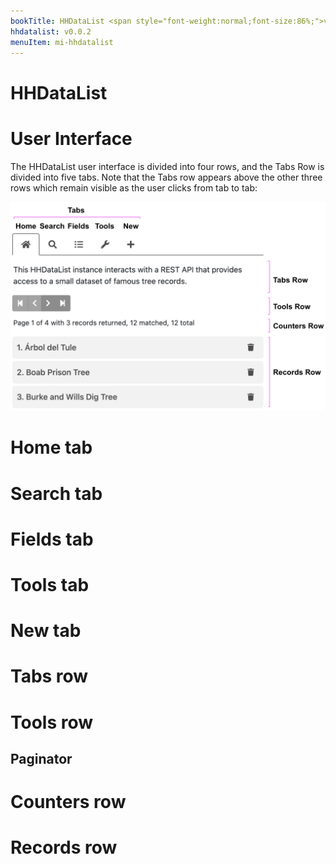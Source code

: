 ```yaml
---
bookTitle: HHDataList <span style="font-weight:normal;font-size:86%;">v0.0.2</span>
hhdatalist: v0.0.2
menuItem: mi-hhdatalist
---
```


# HHDataList

<div id="ui-datalist" class="hh-data-list"></div>
<script>
  var options = new DLTreesOptions002('ui-datalist');
  new HHDataList(options);
</script>

# User Interface

The HHDataList user interface is divided into four rows, and the Tabs Row is divided into five tabs. Note that the Tabs row appears above the other three rows which remain visible as the user clicks from tab to tab:

<p><img src="rows-and-tabs.png" class="img-fluid d-block" width=600 loading="lazy"></p>

# Home tab

# Search tab

# Fields tab

# Tools tab

# New tab

# Tabs row

# Tools row

## Paginator

# Counters row

# Records row